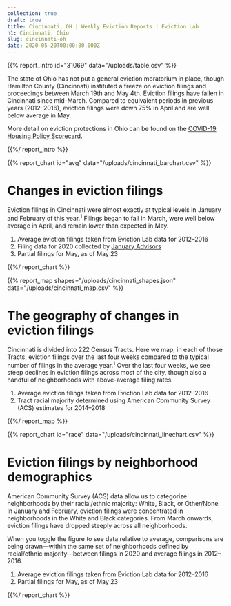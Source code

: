 ```yaml
---
collection: true
draft: true
title: Cincinnati, OH | Weekly Eviction Reports | Eviction Lab
h1: Cincinnati, Ohio
slug: cincinnati-oh
date: 2020-05-20T00:00:00.000Z
---
```


{{% report_intro id="31069" data="/uploads/table.csv" %}}



The state of Ohio has not put a general eviction moratorium in place, though Hamilton County (Cincinnati) instituted a freeze on eviction filings and proceedings between March 19th and May 4th. Eviction filings have fallen in Cincinnati since mid-March. Compared to equivalent periods in previous years (2012–2016), eviction filings were down 75% in April and are well below average in May.

More detail on eviction protections in Ohio can be found on the [COVID-19 Housing Policy Scorecard](https://evictionlab.org/covid-policy-scorecard/oh/).



{{%/ report_intro %}}



{{% report_chart id="avg" data="/uploads/cincinnati_barchart.csv" %}}

# Changes in eviction filings

Eviction filings in Cincinnati were almost exactly at typical levels in January and February of this year.<sup>1</sup> Filings began to fall in March, were well below average in April, and remain lower than expected in May.

1. Average eviction filings taken from Eviction Lab data for 2012–2016
2. Filing data for 2020 collected by [January Advisors](https://www.januaryadvisors.com/)
3. Partial filings for May, as of May 23

{{%/ report_chart %}}



{{% report_map shapes="/uploads/cincinnati_shapes.json" data="/uploads/cincinnati_map.csv" %}}







# The geography of changes in eviction filings

Cincinnati is divided into 222 Census Tracts. Here we map, in each of those Tracts, eviction filings over the last four weeks compared to the typical number of filings in the average year.<sup>1</sup> Over the last four weeks, we see steep declines in eviction filings across most of the city, though also a handful of neighborhoods with above-average filing rates.

1. Average eviction filings taken from Eviction Lab data for 2012–2016
2. Tract racial majority determined using American Community Survey (ACS) estimates for 2014–2018







{{%/ report_map %}}



{{% report_chart id="race" data="/uploads/cincinnati_linechart.csv" %}}

# Eviction filings by neighborhood demographics

American Community Survey (ACS) data allow us to categorize neighborhoods by their racial/ethnic majority: White, Black, or Other/None. In January and February, eviction filings were concentrated in neighborhoods in the White and Black categories. From March onwards, eviction filings have dropped steeply across all neighborhoods.

When you toggle the figure to see data relative to average, comparisons are being drawn—within the same set of neighborhoods defined by racial/ethnic majority—between filings in 2020 and average filings in 2012–2016. 

1. Average eviction filings taken from Eviction Lab data for 2012–2016
2. Partial filings for May, as of May 23

{{%/ report_chart %}}